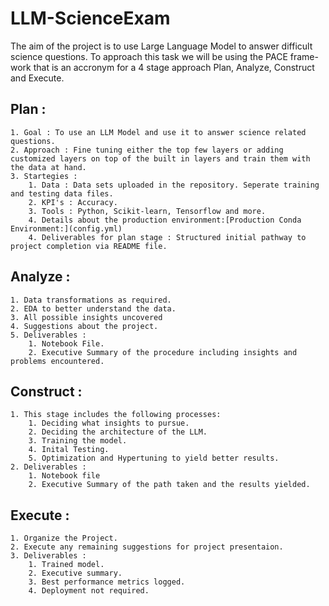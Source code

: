 # LLM-ScienceExam
The aim of the project is to use Large Language Model to answer difficult science questions. To approach this task we will be using the PACE frame-work that is an accronym for a 4 stage approach Plan, Analyze, Construct and Execute.
## Plan :
    1. Goal : To use an LLM Model and use it to answer science related questions.
    2. Approach : Fine tuning either the top few layers or adding customized layers on top of the built in layers and train them with the data at hand.
    3. Startegies : 
        1. Data : Data sets uploaded in the repository. Seperate training and testing data files.
        2. KPI's : Accuracy.
        3. Tools : Python, Scikit-learn, Tensorflow and more.
        4. Details about the production environment:[Production Conda Environment:](config.yml)
        4. Deliverables for plan stage : Structured initial pathway to project completion via README file.
## Analyze :
    1. Data transformations as required.
    2. EDA to better understand the data.
    3. All possible insights uncovered
    4. Suggestions about the project.
    5. Deliverables : 
        1. Notebook File.
        2. Executive Summary of the procedure including insights and problems encountered.
## Construct :
    1. This stage includes the following processes:
        1. Deciding what insights to pursue.
        2. Deciding the architecture of the LLM.
        3. Training the model.
        4. Inital Testing.
        5. Optimization and Hypertuning to yield better results.
    2. Deliverables :
        1. Notebook file
        2. Executive Summary of the path taken and the results yielded.
## Execute :
    1. Organize the Project.
    2. Execute any remaining suggestions for project presentaion.
    3. Deliverables :
        1. Trained model.
        2. Executive summary.
        3. Best performance metrics logged.
        4. Deployment not required.
    
        
    